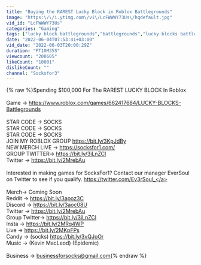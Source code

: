```yaml
---
title: "Buying the RAREST Lucky Block in Roblox Battlegrounds"
image: "https:\/\/i.ytimg.com\/vi\/LcFWWWY73Us\/hqdefault.jpg"
vid_id: "LcFWWWY73Us"
categories: "Gaming"
tags: ["lucky block battlegrounds","battlegrounds","lucky blocks battlegrounds"]
date: "2022-06-04T07:53:41+03:00"
vid_date: "2022-06-03T20:00:29Z"
duration: "PT10M35S"
viewcount: "208605"
likeCount: "10001"
dislikeCount: ""
channel: "Socksfor3"
---
```

{% raw %}Spending $100,000 For The RAREST LUCKY BLOCK In Roblox<br /><br />Game → <a rel="nofollow" target="blank" href="https://www.roblox.com/games/662417684/LUCKY-BLOCKS-Battlegrounds">https://www.roblox.com/games/662417684/LUCKY-BLOCKS-Battlegrounds</a><br /><br />STAR CODE  → SOCKS <br />STAR CODE  → SOCKS <br />STAR CODE  → SOCKS <br />JOIN MY ROBLOX GROUP  <a rel="nofollow" target="blank" href="https://bit.ly/3KpJdBy">https://bit.ly/3KpJdBy</a><br />NEW MERCH LIVE → <a rel="nofollow" target="blank" href="https://socksfor1.com/">https://socksfor1.com/</a><br />GROUP TWITTER→  <a rel="nofollow" target="blank" href="https://bit.ly/3iLnZCl">https://bit.ly/3iLnZCl</a><br />Twitter  → <a rel="nofollow" target="blank" href="https://bit.ly/2MrebAu">https://bit.ly/2MrebAu</a><br /><br />Interested in making games for SocksFor1? Contact our manager EverSoul on Twitter to see if you qualify. <a rel="nofollow" target="blank" href="https://twitter.com/Ev3rSoul_">https://twitter.com/Ev3rSoul_</a><br /><br />Merch→ Coming Soon<br />Reddit → <a rel="nofollow" target="blank" href="https://bit.ly/3apoz3C">https://bit.ly/3apoz3C</a><br />Discord  → <a rel="nofollow" target="blank" href="https://bit.ly/3aoc08U">https://bit.ly/3aoc08U</a><br />Twitter  → <a rel="nofollow" target="blank" href="https://bit.ly/2MrebAu">https://bit.ly/2MrebAu</a><br />Group Twitter→ <a rel="nofollow" target="blank" href="https://bit.ly/3iLnZCl">https://bit.ly/3iLnZCl</a><br />Insta  →  <a rel="nofollow" target="blank" href="https://bit.ly/2MRg4WP">https://bit.ly/2MRg4WP</a><br />Live → <a rel="nofollow" target="blank" href="https://bit.ly/2MKpFPs">https://bit.ly/2MKpFPs</a><br />Candy →  (socks)  <a rel="nofollow" target="blank" href="https://bit.ly/3vQJoOr">https://bit.ly/3vQJoOr</a><br />Music →​ (Kevin MacLeod) (Epidemic) <br /><br />Business →​ businessforsocks@gmail.com{% endraw %}
